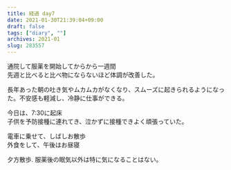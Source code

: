 ```yaml
---
title: 経過 day7
date: 2021-01-30T21:39:04+09:00
draft: false
tags: ["diary", ""]
archives: 2021-01
slug: 283557
---
```

通院して服薬を開始してからから一週間   
先週と比べると比べ物にならないほど体調が改善した。

長年あった朝の吐き気やムカムカがなくなり、スムーズに起きられるようになった。不安感も軽減し、冷静に仕事ができる。

今日は、7:30に起床  
子供を予防接種に連れてき、泣かずに接種できよく頑張っていた。

電車に乗せて、しばしお散歩  
外食をして、午後はお昼寝

夕方散歩.
服薬後の眠気以外は特に気になることはない。
